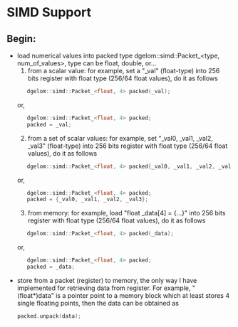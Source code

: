 # SIMD Support

## Begin: 
- load numerical values into packed type dgelom::simd::Packet_<type, num_of_values>, type can be float, double, or...
  1. from a scalar value: for example, set a "_val" (float-type) into 256 bits register with float type (256/64 float values), do it as follows
  ```C++
     dgelom::simd::Packet_<float, 4> packed(_val);
  ```
   or, 
  ```C++
     dgelom::simd::Packet_<float, 4> packed; 
     packed = _val;
  ```
  2. from a set of scalar values: for example, set "_val0, _val1, _val2, _val3" (float-type) into 256 bits register with float type (256/64 float values), do it as follows
  ```C++
     dgelom::simd::Packet_<float, 4> packed{_val0, _val1, _val2, _val3};
  ```
  or, 
  ```C++
     dgelom::simd::Packet_<float, 4> packed; 
     packed = {_val0, _val1, _val2, _val3};
  ```
  3. from memory: for example, load "float _data[4] = {...}" into 256 bits register with float type (256/64 float values), do it as follows
  ```C++
     dgelom::simd::Packet_<float, 4> packed(_data);
     ```
  or,
  ```C++
     dgelom::simd::Packet_<float, 4> packed; 
     packed = _data;
     ```
- store from a packet (register) to memory, the only way I have implemented for retrieving data from register. For example, "(float*)data" is a pointer point to a memory block which at least stores 4 single floating points, then the data can be obtained as
     ```C++
     packed.unpack(data);
     ```

